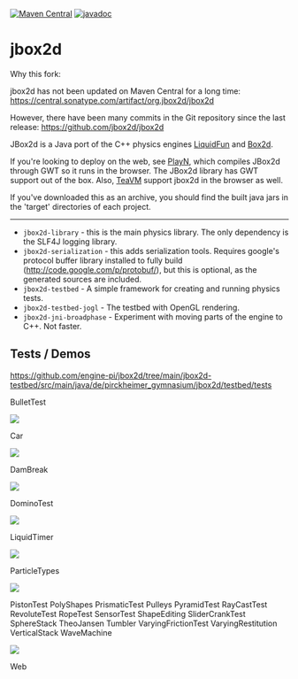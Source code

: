 [![Maven Central](https://img.shields.io/maven-central/v/de.pirckheimer-gymnasium/jbox2d-library.svg?style=flat)](https://central.sonatype.com/artifact/de.pirckheimer-gymnasium/jbox2d-library)
[![javadoc](https://javadoc.io/badge2/de.pirckheimer-gymnasium/jbox2d-library/javadoc.svg)](https://javadoc.io/doc/de.pirckheimer-gymnasium/jbox2d-library)

# jbox2d

Why this fork:

jbox2d has not been updated on Maven Central for a long time:
https://central.sonatype.com/artifact/org.jbox2d/jbox2d

However, there have been many commits in the Git repository since the last release: https://github.com/jbox2d/jbox2d

JBox2d is a Java port of the C++ physics engines
[LiquidFun](http://google.github.io/liquidfun/) and [Box2d](http://box2d.org).

If you're looking to deploy on the web, see
[PlayN](https://github.com/playn/playn), which compiles JBox2d through GWT so
it runs in the browser. The JBox2d library has GWT support out of the box.
Also, [TeaVM](http://teavm.org/) support jbox2d in the browser as well.

If you've downloaded this as an archive, you should find the built java jars in
the 'target' directories of each project.

---

- `jbox2d-library` - this is the main physics library. The only dependency is the
  SLF4J logging library.
- `jbox2d-serialization` - this adds serialization tools. Requires google's
  protocol buffer library installed to fully build
  (http://code.google.com/p/protobuf/), but this is optional, as the generated
  sources are included.
- `jbox2d-testbed` - A simple framework for creating and running physics tests.
- `jbox2d-testbed-jogl` - The testbed with OpenGL rendering.
- `jbox2d-jni-broadphase` - Experiment with moving parts of the engine to C++. Not
  faster.

## Tests / Demos

https://github.com/engine-pi/jbox2d/tree/main/jbox2d-testbed/src/main/java/de/pirckheimer_gymnasium/jbox2d/testbed/tests

<!-- ApplyForce
BlobTest4
BodyTypes
Breakable -->

BulletTest

![](https://raw.githubusercontent.com/engine-pi/jbox2d/main/screencasts/BulletTest.gif)

<!-- Cantilever -->

Car

![](https://raw.githubusercontent.com/engine-pi/jbox2d/main/screencasts/Car.gif)

<!-- Chain
CharacterCollision
CircleStress
CollisionFiltering
CollisionProcessing
CompoundShapes
ConfinedTest
ContinuousTest
ConvexHull
ConveyorBelt -->

DamBreak

![](https://raw.githubusercontent.com/engine-pi/jbox2d/main/screencasts/DamBreak.gif)

<!-- DistanceTest -->

DominoTest

![](https://raw.githubusercontent.com/engine-pi/jbox2d/main/screencasts/Dominos.gif)

<!--
DominoTower
DrawingParticles
DynamicTreeTest
EdgeShapes
EdgeTest
FixedPendulumTest
FreePendulumTest
Gears -->

LiquidTimer

![](https://raw.githubusercontent.com/engine-pi/jbox2d/main/screencasts/LiquidTimer.gif)

<!--
MotorTest
OneSidedTest
Particles -->

ParticleTypes

![](https://raw.githubusercontent.com/engine-pi/jbox2d/main/screencasts/Particles.gif)

PistonTest
PolyShapes
PrismaticTest
Pulleys
PyramidTest
RayCastTest
RevoluteTest
RopeTest
SensorTest
ShapeEditing
SliderCrankTest
SphereStack
TheoJansen
Tumbler
VaryingFrictionTest
VaryingRestitution
VerticalStack
WaveMachine

![](https://raw.githubusercontent.com/engine-pi/jbox2d/main/screencasts/WaveMachine.gif)

Web
